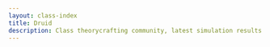 ```yaml
---
layout: class-index
title: Druid
description: Class theorycrafting community, latest simulation results and resources -based on SimulationCraft- for World of Warcraft.
---
```

